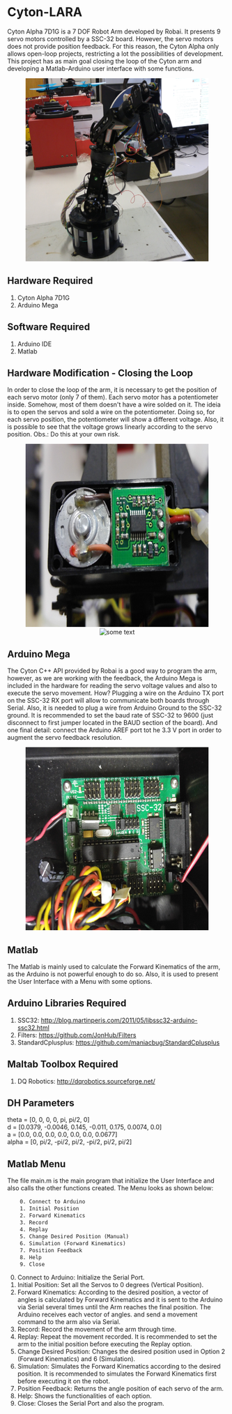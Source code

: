 # Cyton-LARA
Cyton Alpha 7D1G is a 7 DOF Robot Arm developed by Robai. It presents 9 servo motors controlled by a SSC-32 board. However, the servo motors does not provide position feedback. For this reason, the Cyton Alpha only allows open-loop projects, restricting a lot the possibilities of development. This project has as main goal closing the loop of the Cyton arm and developing a Matlab-Arduino user interface with some functions.  

<div style="text-align:center">
<IMG SRC="images/3.jpg" ALT="some text" WIDTH=420 HEIGHT=420>
</div>

## Hardware Required
1. Cyton Alpha 7D1G
2. Arduino Mega

## Software Required
1. Arduino IDE
2. Matlab

## Hardware Modification - Closing the Loop
In order to close the loop of the arm, it is necessary to get the position of each servo motor (only 7 of them). Each servo motor has a potentiometer inside. Somehow, most of them doesn't have a wire solded on it. The ideia is to open the servos and sold a wire on the potentiometer. Doing so, for each servo position, the potentiometer will show a different voltage. Also, it is possible to see that the voltage grows linearly according to the servo position. Obs.: Do this at your own risk.
<div style="text-align:center">
<IMG SRC="images/1.jpg" ALT="some text" WIDTH=420 HEIGHT=420>
</div>
<div style="text-align:center">
<IMG SRC="images/2.jpg" ALT="some text" WIDTH=420 HEIGHT=420>
</div>

## Arduino Mega
The Cyton C++ API provided by Robai is a good way to program the arm, however, as we are working with the feedback, the Arduino Mega is included in the hardware for reading the servo voltage values and also to execute the servo movement. How? Plugging a wire on the Arduino TX port on the SSC-32 RX port will allow to communicate both boards through Serial. Also, it is needed to plug a wire from Arduino Ground to the SSC-32 ground. It is recommended to set the baud rate of SSC-32 to 9600 (just disconnect to first jumper located in the BAUD section of the board). And one final detail: connect the Arduino AREF port tot he 3.3 V port in order to augment the servo feedback resolution.
<div style="text-align:center">
<IMG SRC="images/4.jpg" ALT="some text" WIDTH=420 HEIGHT=420>
</div>

## Matlab
The Matlab is mainly used to calculate the Forward Kinematics of the arm, as the Arduino is not powerful enough to do so. Also, it is used to present the User Interface with a Menu with some options.

## Arduino Libraries Required
1. SSC32: http://blog.martinperis.com/2011/05/libssc32-arduino-ssc32.html
2. Filters: https://github.com/JonHub/Filters
3. StandardCplusplus: https://github.com/maniacbug/StandardCplusplus

## Maltab Toolbox Required
1. DQ Robotics: http://dqrobotics.sourceforge.net/

## DH Parameters
theta =  [0, 0, 0, 0, pi, pi/2, 0]  
d =     [0.0379, -0.0046, 0.145, -0.011, 0.175, 0.0074, 0.0]  
a =     [0.0, 0.0, 0.0, 0.0, 0.0, 0.0, 0.0677]  
alpha = [0, pi/2, -pi/2, pi/2, -pi/2, pi/2, pi/2]  

## Matlab Menu
The file main.m is the main program that initialize the User Interface and also calls the other functions created. The Menu looks as shown below:
				 
		0. Connect to Arduino
		1. Initial Position
		2. Forward Kinematics
		3. Record
		4. Replay
		5. Change Desired Position (Manual)
		6. Simulation (Forward Kinematics)
		7. Position Feedback
		8. Help
		9. Close
0. Connect to Arduino: Initialize the Serial Port.
1. Initial Position: Set all the Servos to 0 degrees (Vertical Position).
2. Forward Kinematics: According to the desired position, a vector of angles is calculated by Forward Kinematics and it is sent to the Arduino via Serial several times until the Arm reaches the final position. The Arduino receives each vector of angles. and send a movement command to the arm also via Serial.
3. Record: Record the movement of the arm through time.
4. Replay: Repeat the movement recorded. It is recommended to set the arm to the initial position before executing the Replay option.
5. Change Desired Position: Changes the desired position used in Option 2 (Forward Kinematics) and 6 (Simulation).
6. Simulation: Simulates the Forward Kinematics according to the desired position. It is recommended to simulates the Forward Kinematics first before executing it on the robot.
7. Position Feedback: Returns the angle position of each servo of the arm.
8. Help: Shows the functionalities of each option.
9. Close: Closes the Serial Port and also the program.
